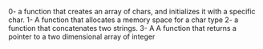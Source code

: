 0- a function that creates an array of chars, and initializes it with a specific char.
1- A function that allocates a memory space for a char type
2- a function that concatenates two strings.
3- A A function that returns a pointer to a two dimensional array of integer
